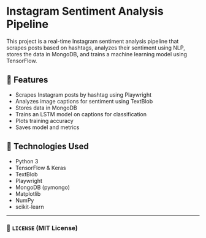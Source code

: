 # Instagram Sentiment Analysis Pipeline

This project is a real-time Instagram sentiment analysis pipeline that scrapes posts based on hashtags, analyzes their sentiment using NLP, stores the data in MongoDB, and trains a machine learning model using TensorFlow.

## 🔧 Features

- Scrapes Instagram posts by hashtag using Playwright
- Analyzes image captions for sentiment using TextBlob
- Stores data in MongoDB
- Trains an LSTM model on captions for classification
- Plots training accuracy
- Saves model and metrics

## 🚀 Technologies Used

- Python 3
- TensorFlow & Keras
- TextBlob
- Playwright
- MongoDB (pymongo)
- Matplotlib
- NumPy
- scikit-learn


---

### 📜 `LICENSE` (MIT License)

